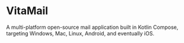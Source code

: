 # VitaMail
A multi-platform open-source mail application built in Kotlin Compose, targeting Windows, Mac, Linux, Android, and eventually iOS.
